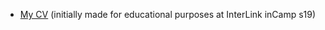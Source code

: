  - [My CV](incamp19/cv/index.html) (initially made for educational purposes at InterLink inCamp s19)